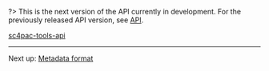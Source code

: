 ?> This is the next version of the API currently in development. For the previously released API version, see [API](api.md).

[sc4pac-tools-api](https://raw.githubusercontent.com/memo33/sc4pac-tools/api/api.md ':include')

---
Next up: [Metadata format](metadata.md)
